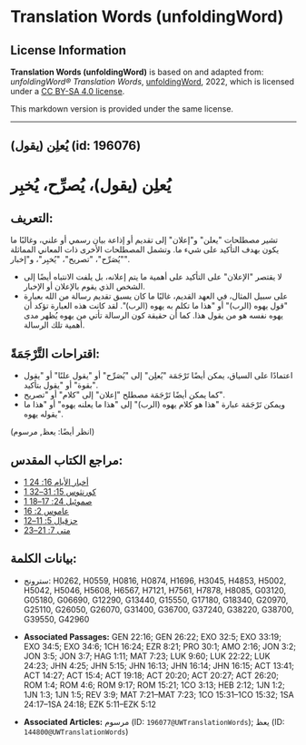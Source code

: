 # Translation Words (unfoldingWord)

## License Information

**Translation Words (unfoldingWord)** is based on and adapted from: _unfoldingWord® Translation Words_, [unfoldingWord](https://unfoldingword.org/utw), 2022, which is licensed under a [CC BY-SA 4.0 license](https://creativecommons.org/licenses/by-sa/4.0/legalcode.en).

This markdown version is provided under the same license.



--------------------------------

## يُعلِن (يقول) (id: 196076)

يُعلِن (يقول)، يُصرِّح، يُخبِر
==============================

التعريف:
--------

تشير مصطلحات "يعلن" و"إعلان" إلى تقديم أو إذاعة بيان رسمي أو علني، وغالبًا ما يكون بهدف التأكيد على شيء ما. وتشمل المصطلحات الأخرى ذات المعاني المماثلة "يُصَرِّح"، "تصريح"، "يُخبِر"، و"إخبار".

* لا يقتصر "الإعلان" على التأكيد على أهمية ما يتم إعلانه، بل يلفت الانتباه أيضًا إلى الشخص الذي يقوم بالإعلان أو الإخبار.
* على سبيل المثال، في العهد القديم، غالبًا ما كان يسبق تقديم رسالة من الله بعبارة "قول يهوه (الرب)" أو "هذا ما تكلم به يهوه (الرب)". لقد كانت هذه العبارة تؤكد أن يهوه نفسه هو من يقول هذا. كما أن حقيقة كون الرسالة تأتي من يهوه يُظهر مدى أهمية تلك الرسالة.

اقتراحات التَّرْجَمَةً:
-----------------------

* اعتمادًا على السياق، يمكن أيضًا تَرْجَمَة "يُعلِن" إلى "يُصَرِّح" أو "يقول علنًا" أو "يقول بقوة" أو "يقول بتأكيد".
* كما يمكن أيضًا تَرْجَمَة مصطلح "إعلان" إلى "كلام" أو "تصريح".
* ويمكن تَرْجَمَة عبارة "هذا هو كلام يهوه (الرب)" إلى "هذا ما يعلنه يهوه" أو "هذا ما يقوله يهوه".

(انظر أيضًا: يعظ, مرسوم)

مراجع الكتاب المقدس:
--------------------

* [1 أخبار الأيام 16: 24](https://ref.ly/1Chr16:24)
* [1 كورنثوس 15: 31–32](https://ref.ly/1Cor15:31-1Cor15:32)
* [1 صموئيل 24: 17–18](https://ref.ly/1Sam24:17-1Sam24:18)
* [عاموس 2: 16](https://ref.ly/Amos2:16)
* [حزقيال 5: 11–12](https://ref.ly/Ezek5:11-Ezek5:12)
* [متى 7: 21–23](https://ref.ly/Matt7:21-Matt7:23)

بيانات الكلمة:
--------------

* سترونج: H0262, H0559, H0816, H0874, H1696, H3045, H4853, H5002, H5042, H5046, H5608, H6567, H7121, H7561, H7878, H8085, G03120, G05180, G06690, G12290, G13440, G15550, G17180, G18340, G20970, G25110, G26050, G26070, G31400, G36700, G37240, G38220, G38700, G39550, G42960

* **Associated Passages:** GEN 22:16; GEN 26:22; EXO 32:5; EXO 33:19; EXO 34:5; EXO 34:6; 1CH 16:24; EZR 8:21; PRO 30:1; AMO 2:16; JON 3:2; JON 3:5; JON 3:7; HAG 1:11; MAT 7:23; LUK 9:60; LUK 22:22; LUK 24:23; JHN 4:25; JHN 5:15; JHN 16:13; JHN 16:14; JHN 16:15; ACT 13:41; ACT 14:27; ACT 15:4; ACT 19:18; ACT 20:20; ACT 20:27; ACT 26:20; ROM 1:4; ROM 4:6; ROM 9:17; ROM 15:21; 1CO 3:13; HEB 2:12; 1JN 1:2; 1JN 1:3; 1JN 1:5; REV 3:9; MAT 7:21–MAT 7:23; 1CO 15:31–1CO 15:32; 1SA 24:17–1SA 24:18; EZK 5:11–EZK 5:12
* **Associated Articles:** مرسوم (ID: `196077@UWTranslationWords`); يعظ (ID: `144800@UWTranslationWords`)


